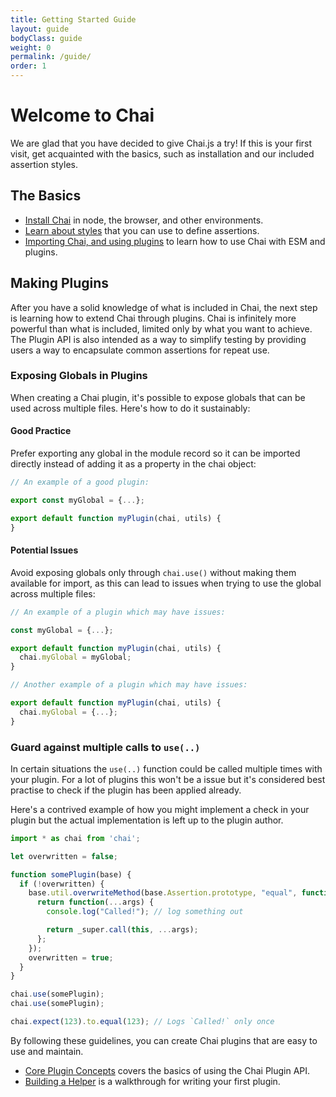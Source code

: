 ```yaml
---
title: Getting Started Guide
layout: guide
bodyClass: guide
weight: 0
permalink: /guide/
order: 1
---
```


# Welcome to Chai

We are glad that you have decided to give Chai.js a try! If this is your first
visit, get acquainted with the basics, such as installation and our included
assertion styles.

## The Basics

- [Install Chai]({{site.github.url}}/guide/installation/) in node, the browser, and other environments.
- [Learn about styles]({{site.github.url}}/guide/styles/) that you can use to define assertions.
- [Importing Chai, and using plugins]({{site.github.url}}/guide/using-chai-with-esm-and-plugins/) to learn how to use Chai with ESM and plugins.

## Making Plugins

After you have a solid knowledge of what is included in Chai, the next step is
learning how to extend Chai through plugins. Chai is infinitely more powerful
than what is included, limited only by what you want to achieve. The Plugin API
is also intended as a way to simplify testing by providing users a way to
encapsulate common assertions for repeat use.

### Exposing Globals in Plugins

When creating a Chai plugin, it's possible to expose globals that can be used across multiple files. Here's how to do it sustainably:

#### Good Practice

Prefer exporting any global in the module record so it can be imported directly instead of adding it as a property in the chai object:

```javascript
// An example of a good plugin:

export const myGlobal = {...};

export default function myPlugin(chai, utils) {
}
```

#### Potential Issues

Avoid exposing globals only through `chai.use()` without making them available for import, as this can lead to issues when trying to use the global across multiple files:

```javascript
// An example of a plugin which may have issues:

const myGlobal = {...};

export default function myPlugin(chai, utils) {
  chai.myGlobal = myGlobal;
}
```

```javascript
// Another example of a plugin which may have issues:

export default function myPlugin(chai, utils) {
  chai.myGlobal = {...};
}
```

### Guard against multiple calls to `use(..)`

In certain situations the `use(..)` function  could be called multiple times with your plugin. For a lot of plugins this won't be a issue but it's considered best practise to check if the plugin has been applied already.

Here's a contrived example of how you might implement a check in your plugin but the actual implementation is left up to the plugin author.

```js
import * as chai from 'chai';

let overwritten = false;

function somePlugin(base) {
  if (!overwritten) {
    base.util.overwriteMethod(base.Assertion.prototype, "equal", function (_super) {
      return function(...args) {
        console.log("Called!"); // log something out

        return _super.call(this, ...args);
      };
    });
    overwritten = true;
  }
}

chai.use(somePlugin);
chai.use(somePlugin);

chai.expect(123).to.equal(123); // Logs `Called!` only once
```

By following these guidelines, you can create Chai plugins that are easy to use and maintain.

- [Core Plugin Concepts]({{site.github.url}}/guide/plugins/) covers the basics of using the Chai Plugin API.
- [Building a Helper]({{site.github.url}}/guide/helpers/) is a walkthrough for writing your first plugin.
